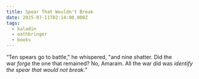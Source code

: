 ```yaml
---
title: Spear That Wouldn't Break
date: 2025-07-11T02:14:00.000Z
tags:
  - kaladin
  - oathbringer
  - books
---
```

“Ten spears go to battle," he whispered, "and nine shatter. Did the war *forge* the one that remained? No, Amaram. All the war did was *identify the spear that would not break*.”
